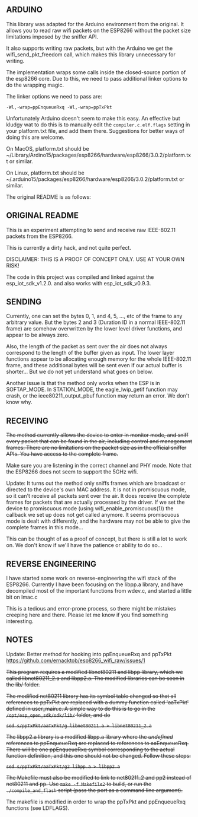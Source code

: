 ARDUINO
-------

This library was adapted for the Arduino environment from the
original.  It allows you to read raw wifi packets on the ESP8266
without the packet size limitations imposed by the sniffer API.

It also supports writing raw packets, but with the Arduino we get the
wifi_send_pkt_freedom call, which makes this library unnecessary for
writing.

The implementation wraps some calls inside the closed-source portion
of the esp8266 core.  Due to this, we need to pass additional linker
options to do the wrapping magic.

The linker options we need to pass are:

`-Wl,-wrap=ppEnqueueRxq -Wl,-wrap=ppTxPkt`

Unfortunately Arduino doesn't seem to make this easy.  An effective
but kludgy wat to do this is to manually edit the
`compiler.c.elf.flags` setting in your platform.txt file, and add them
there.  Suggestions for better ways of doing this are welcome.

On MacOS, platform.txt should be
~/Library/Ardino15/packages/esp8266/hardware/esp8266/3.0.2/platform.txt
or similar.

On Linux, platform.txt should be
~/.arduino15/packages/esp8266/hardware/esp8266/3.0.2/platform.txt
or similar.

The original README is as follows:

ORIGINAL README
---------------

This is an experiment attempting to send and receive raw IEEE-802.11 packets from the ESP8266.

This is currently a dirty hack, and not quite perfect.

DISCLAIMER: THIS IS A PROOF OF CONCEPT ONLY. USE AT YOUR OWN RISK!

The code in this project was compiled and linked against the esp_iot_sdk_v1.2.0. and also works with esp_iot_sdk_v0.9.3.

SENDING
--------

Currently, one can set the bytes 0, 1, and 4, 5, ..., etc of the frame to any arbitrary value.
But the bytes 2 and 3 (Duration ID in a normal IEEE-802.11 frame) are somehow overwritten
by the lower level driver functions, and appear to be always zero.

Also, the length of the packet as sent over the air does not always correspond
to the length of the buffer given as input. The lower layer functions appear to be allocating
enough memory for the whole IEEE-802.11 frame, and these additional bytes will be sent even if
our actual buffer is shorter... But we do not yet understand what goes on below.

Another issue is that the method only works when the ESP is in SOFTAP_MODE.
In STATION_MODE, the eagle_lwip_getif function may crash, or the ieee80211_output_pbuf function
may return an error. We don't know why.


RECEIVING
---------

~~The method currently allows the device to enter in monitor mode, and sniff every packet
that can be found in the air, including control and management frames. There are no
limitations on the packet size as in the official sniffer APIs. You have access to
the complete frame.~~

Make sure you are listening in the correct channel and PHY mode.
Note that the ESP8266 does not seem to support the 5GHz wifi.

Update: It turns out the method only sniffs frames which are broadcast or directed to
	the device's own MAC address. It is not in promiscuous mode, so it can't receive
	all packets sent over the air. It does receive the complete frames for packets
	that are actually processed by the driver. If we set the device to promiscuous
	mode (using wifi_enable_promiscuous(1)) the callback we set up does not get called anymore.
	It seems promiscuous mode is dealt with differently, and the hardware may not be able
	to give the complete frames in this mode...

This can be thought of as a proof of concept, but there is still
a lot to work on. We don't know if we'll have the patience or ability to do so...

REVERSE ENGINEERING
-------------------

I have started some work on reverse-engineering the wifi stack of the ESP8266.
Currently I have been focusing on the libpp.a library, and have decompiled
most of the important functions from wdev.c, and started a little bit on lmac.c

This is a tedious and error-prone process, so there might be mistakes creeping
here and there. Please let me know if you find something interesting.


NOTES
-----

Update: Better method for hooking into ppEnqueueRxq and ppTxPkt https://github.com/ernacktob/esp8266_wifi_raw/issues/1

<strike>This program requires a modified libnet80211 and libpp library, which we called libnet80211_2.a and libpp2.a.
The modified libraries can be seen in the lib/ folder.

The modified net80211 library has its symbol table changed so that all references to ppTxPkt
are replaced with a dummy function called 'aaTxPkt' defined in user_main.c.
A simple way to do this is to go in the `/opt/esp_open_sdk/sdk/lib/` folder, and do

`sed s/ppTxPkt/aaTxPkt/g libnet80211.a > libnet80211_2.a`

The libpp2.a library is a modified libpp.a library where the *undefined* references to ppEnqueueRxq
are replaced to references to aaEnqueueRxq. There will be one ppEnqueueRxq symbol corresponding to
the actual function definition, and this one should not be changed. Follow these steps:

`sed s/ppTxPkt/aaTxPkt/g2 libpp.a > libpp2.a`

The Makefile must also be modified to link to net80211_2 and pp2 instead of net80211 and pp.
Use `make -f Makefile2` to build, or run the `./compile_and_flash` script (pass the port as a command line argument).</strike>

The makefile is modified in order to wrap the ppTxPkt and ppEnqueueRxq functions (see LDFLAGS).